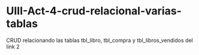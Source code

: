 # UIII-Act-4-crud-relacional-varias-tablas
CRUD relacionando las tablas tbl_libro, tbl_compra y tbl_libros_vendidos del link 2
